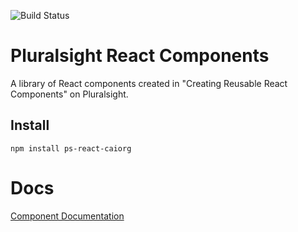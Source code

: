 ![Build Status](https://travis-ci.org/caiorg/ps-react.svg?branch=master)

# Pluralsight React Components

A library of React components created in "Creating Reusable React Components" on Pluralsight.

## Install
```
npm install ps-react-caiorg
```

# Docs
[Component Documentation](http://caiorg.github.io/ps-react/)